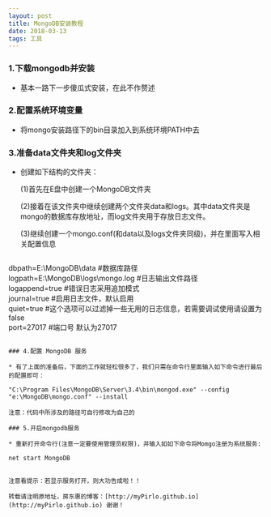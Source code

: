 ```yaml
---
layout: post
title: MongoDB安装教程
date: 2018-03-13
tags: 工具    
---
```


### 1.下载mongodb并安装

* 基本一路下一步傻瓜式安装，在此不作赘述

### 2.配置系统环境变量

* 将mongo安装路径下的bin目录加入到系统环境PATH中去

### 3.准备data文件夹和log文件夹

* 创建如下结构的文件夹：
  
  (1)首先在E盘中创建一个MongoDB文件夹

  (2)接着在该文件夹中继续创建两个文件夹data和logs。其中data文件夹是mongo的数据库存放地址，而log文件夹用于存放日志文件。

  (3)继续创建一个mongo.conf(和data以及logs文件夹同级)，并在里面写入相关配置信息
  
  ```
dbpath=E:\MongoDB\data #数据库路径  
logpath=E:\MongoDB\logs\mongo.log #日志输出文件路径  
logappend=true #错误日志采用追加模式  
journal=true #启用日志文件，默认启用  
quiet=true #这个选项可以过滤掉一些无用的日志信息，若需要调试使用请设置为false  
port=27017 #端口号 默认为27017   
  ```
  
### 4.配置 MongoDB 服务
 
 * 有了上面的准备后，下面的工作就轻松很多了，我们只需在命令行里面输入如下命令进行最后的配置即可：
 
  ```
    "C:\Program Files\MongoDB\Server\3.4\bin\mongod.exe" --config "e:\MongoDB\mongo.conf" --install
  ```
 注意：代码中所涉及的路径可自行修改为自己的
 
### 5.开启mongodb服务

* 重新打开命令行(注意一定要使用管理员权限)，并输入如如下命令将Momgo注册为系统服务:

  ```
    net start MongoDB
  ```
 
 注意看提示：若显示服务打开，则大功告成啦！！
   
转载请注明原地址，房东惠的博客：[http://myPirlo.github.io](http://myPirlo.github.io) 谢谢！                  


